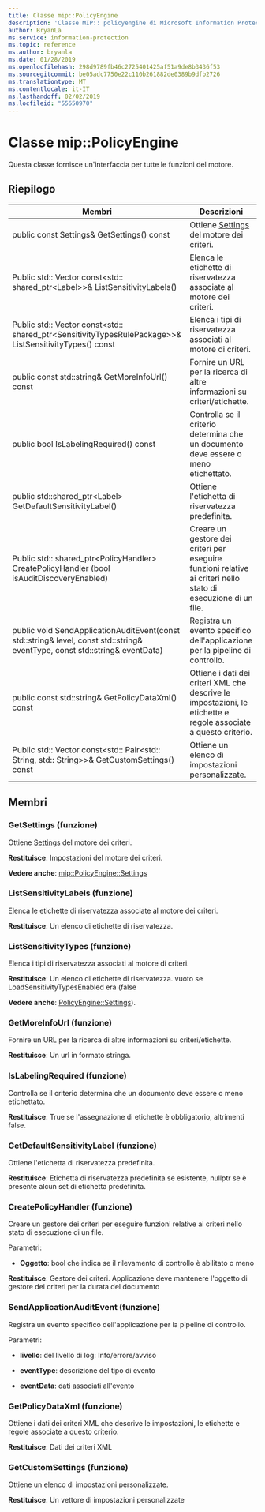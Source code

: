 ```yaml
---
title: Classe mip::PolicyEngine
description: 'Classe MIP:: policyengine di Microsoft Information Protection (MIP) SDK vengono documentate.'
author: BryanLa
ms.service: information-protection
ms.topic: reference
ms.author: bryanla
ms.date: 01/28/2019
ms.openlocfilehash: 298d9789fb46c2725401425af51a9de8b3436f53
ms.sourcegitcommit: be05adc7750e22c110b261882de0389b9dfb2726
ms.translationtype: MT
ms.contentlocale: it-IT
ms.lasthandoff: 02/02/2019
ms.locfileid: "55650970"
---
```

# <a name="class-mippolicyengine"></a>Classe mip::PolicyEngine 
Questa classe fornisce un'interfaccia per tutte le funzioni del motore.
  
## <a name="summary"></a>Riepilogo
 Membri                        | Descrizioni                                
--------------------------------|---------------------------------------------
public const Settings& GetSettings() const  |  Ottiene [Settings](class_mip_policyengine_settings.md) del motore dei criteri.
Public std:: Vector const\<std:: shared_ptr\<Label\>\>& ListSensitivityLabels()  |  Elenca le etichette di riservatezza associate al motore dei criteri.
Public std:: Vector const\<std:: shared_ptr\<SensitivityTypesRulePackage\>\>& ListSensitivityTypes() const  |  Elenca i tipi di riservatezza associati al motore di criteri.
public const std::string& GetMoreInfoUrl() const  |  Fornire un URL per la ricerca di altre informazioni su criteri/etichette.
public bool IsLabelingRequired() const  |  Controlla se il criterio determina che un documento deve essere o meno etichettato.
public std::shared_ptr\<Label\> GetDefaultSensitivityLabel()  |  Ottiene l'etichetta di riservatezza predefinita.
Public std:: shared_ptr\<PolicyHandler\> CreatePolicyHandler (bool isAuditDiscoveryEnabled)  |  Creare un gestore dei criteri per eseguire funzioni relative ai criteri nello stato di esecuzione di un file.
public void SendApplicationAuditEvent(const std::string& level, const std::string& eventType, const std::string& eventData)  |  Registra un evento specifico dell'applicazione per la pipeline di controllo.
public const std::string& GetPolicyDataXml() const  |  Ottiene i dati dei criteri XML che descrive le impostazioni, le etichette e regole associate a questo criterio.
Public std:: Vector const\<std:: Pair\<std:: String, std:: String\>\>& GetCustomSettings() const  |  Ottiene un elenco di impostazioni personalizzate.
  
## <a name="members"></a>Membri
  
### <a name="getsettings-function"></a>GetSettings (funzione)
Ottiene [Settings](class_mip_policyengine_settings.md) del motore dei criteri.

  
**Restituisce**: Impostazioni del motore dei criteri. 
  
**Vedere anche**: [mip::PolicyEngine::Settings](class_mip_policyengine_settings.md)
  
### <a name="listsensitivitylabels-function"></a>ListSensitivityLabels (funzione)
Elenca le etichette di riservatezza associate al motore dei criteri.

  
**Restituisce**: Un elenco di etichette di riservatezza.
  
### <a name="listsensitivitytypes-function"></a>ListSensitivityTypes (funzione)
Elenca i tipi di riservatezza associati al motore di criteri.

  
**Restituisce**: Un elenco di etichette di riservatezza. vuoto se LoadSensitivityTypesEnabled era (false
  
**Vedere anche**: [PolicyEngine::Settings](class_mip_policyengine_settings.md)).
  
### <a name="getmoreinfourl-function"></a>GetMoreInfoUrl (funzione)
Fornire un URL per la ricerca di altre informazioni su criteri/etichette.

  
**Restituisce**: Un url in formato stringa.
  
### <a name="islabelingrequired-function"></a>IsLabelingRequired (funzione)
Controlla se il criterio determina che un documento deve essere o meno etichettato.

  
**Restituisce**: True se l'assegnazione di etichette è obbligatorio, altrimenti false.
  
### <a name="getdefaultsensitivitylabel-function"></a>GetDefaultSensitivityLabel (funzione)
Ottiene l'etichetta di riservatezza predefinita.

  
**Restituisce**: Etichetta di riservatezza predefinita se esistente, nullptr se è presente alcun set di etichetta predefinita.
  
### <a name="createpolicyhandler-function"></a>CreatePolicyHandler (funzione)
Creare un gestore dei criteri per eseguire funzioni relative ai criteri nello stato di esecuzione di un file.

Parametri:  
* **Oggetto**: bool che indica se il rilevamento di controllo è abilitato o meno



  
**Restituisce**: Gestore dei criteri.
Applicazione deve mantenere l'oggetto di gestore dei criteri per la durata del documento
  
### <a name="sendapplicationauditevent-function"></a>SendApplicationAuditEvent (funzione)
Registra un evento specifico dell'applicazione per la pipeline di controllo.

Parametri:  
* **livello**: del livello di log: Info/errore/avviso 


* **eventType**: descrizione del tipo di evento 


* **eventData**: dati associati all'evento


  
### <a name="getpolicydataxml-function"></a>GetPolicyDataXml (funzione)
Ottiene i dati dei criteri XML che descrive le impostazioni, le etichette e regole associate a questo criterio.

  
**Restituisce**: Dati dei criteri XML
  
### <a name="getcustomsettings-function"></a>GetCustomSettings (funzione)
Ottiene un elenco di impostazioni personalizzate.

  
**Restituisce**: Un vettore di impostazioni personalizzate